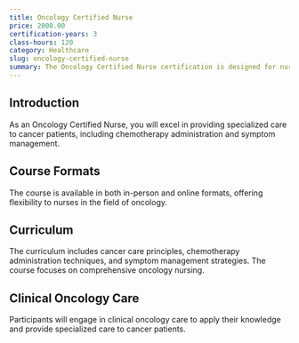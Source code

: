 ```yaml
---
title: Oncology Certified Nurse
price: 2000.00
certification-years: 3
class-hours: 120
category: Healthcare
slug: oncology-certified-nurse
summary: The Oncology Certified Nurse certification is designed for nurses specializing in oncology patient care. This comprehensive course covers cancer care, chemotherapy administration, and symptom management. It equips candidates with the skills needed to provide specialized care to cancer patients.
---
```


## Introduction

As an Oncology Certified Nurse, you will excel in providing specialized care to cancer patients, including chemotherapy administration and symptom management.

## Course Formats

The course is available in both in-person and online formats, offering flexibility to nurses in the field of oncology.

## Curriculum

The curriculum includes cancer care principles, chemotherapy administration techniques, and symptom management strategies. The course focuses on comprehensive oncology nursing.

## Clinical Oncology Care

Participants will engage in clinical oncology care to apply their knowledge and provide specialized care to cancer patients.


